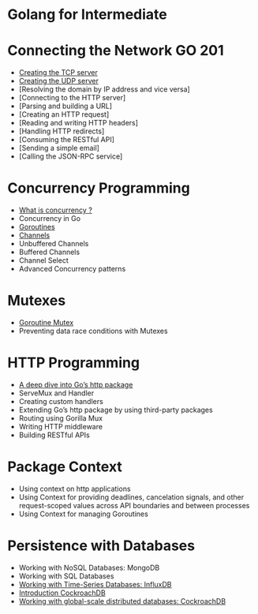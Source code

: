 # Golang for Intermediate

# Connecting the Network GO 201 

- [Creating the TCP server](./Creating_the_TCP_server.md)
- [Creating the UDP server](./Creating_the_UDP_server.md)
- [Resolving the domain by IP address and vice versa]
- [Connecting to the HTTP server]
- [Parsing and building a URL]
- [Creating an HTTP request]
- [Reading and writing HTTP headers]
- [Handling HTTP redirects]
- [Consuming the RESTful API]
- [Sending a simple email]
- [Calling the JSON-RPC service]









# Concurrency Programming
- [What is concurrency ?](./Concurrency_in_Go.md)
-  Concurrency in Go
- [Goroutines](./Goroutine.md)
- [Channels](./Goroutine_Channel.md)
- Unbuffered Channels
-  Buffered Channels
- Channel Select
- Advanced Concurrency patterns

# Mutexes
- [Goroutine Mutex](./Goroutine_Mutex.md)
- Preventing data race conditions with Mutexes

# HTTP Programming
- [A deep dive into Go’s http package](./deep_dive_into_Go_http_package.md)
- ServeMux and Handler
- Creating custom handlers
- Extending Go’s http package by using third-party packages
- Routing using Gorilla Mux
- Writing HTTP middleware
- Building RESTful APIs

# Package Context
- Using context on http applications
- Using Context for providing deadlines, cancelation signals,
and other request-scoped values across API boundaries and
between processes
- Using Context for managing Goroutines

# Persistence with Databases
-  Working with NoSQL Databases: MongoDB
-  Working with SQL Databases
- [Working with Time-Series Databases: InfluxDB](./Working_with_Time_Series_Databases_InfluxDB.md)
- [Introduction  CockroachDB](./intro_COCKROACHDB.md)
- [Working with global-scale distributed databases: CockroachDB](./Working_with_global-scale_distributed_databases_CockroachDB.md)
